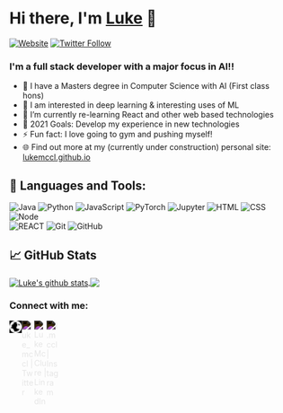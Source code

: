 # Hi there, I'm [Luke](https://lukemccl.github.io) 👋

[![Website](https://img.shields.io/website?label=https://lukemccl.github.io&style=for-the-badge&url=https%3A%2F%2Fcodestackr.com)](https://lukemccl.github.io)
[![Twitter Follow](https://img.shields.io/twitter/follow/luke_mccl?color=1DA1F2&logo=twitter&style=for-the-badge)](https://twitter.com/intent/follow?user_id=984385260)

### I'm a full stack developer with a major focus in AI!!

- 🏫 I have a Masters degree in Computer Science with AI (First class hons)
- 🧠 I am interested in deep learning & interesting uses of ML
- 🌱 I’m currently re-learning React and other web based technologies
- 🥅 2021 Goals: Develop my experience in new technologies
- ⚡ Fun fact: I love going to gym and pushing myself!
- 🌐 Find out more at my (currently under construction) personal site: [lukemccl.github.io](https://lukemccl.github.io)

## &#128295; Languages and Tools:

![Java](https://img.shields.io/badge/-Java-05122A?style=flat&logo=Java&logoColor=FFA518) 
![Python](https://img.shields.io/badge/-Python-05122A?style=flat&logo=python) 
![JavaScript](https://img.shields.io/badge/-JavaScript-05122A?style=flat&logo=javascript)
![PyTorch](https://img.shields.io/badge/-PyTorch-05122A?style=flat&logo=PyTorch) 
![Jupyter](https://img.shields.io/badge/Jupyter-05122A?style=flat&logo=jupyter) 
![HTML](https://img.shields.io/badge/-HTML-05122A?style=flat&logo=HTML5) 
![CSS](https://img.shields.io/badge/-CSS-05122A?style=flat&logo=CSS3&logoColor=1572B6) ![Node](https://img.shields.io/badge/Node.js-05122A?style=flat&logo=node.js)  
![REACT](https://img.shields.io/badge/React-05122A?style=flat&logo=react) 
![Git](https://img.shields.io/badge/-Git-05122A?style=flat&logo=git) 
![GitHub](https://img.shields.io/badge/-GitHub-05122A?style=flat&logo=github)

## &#x1f4c8; GitHub Stats

<a href="https://github.com/lukemccl/lukemccl">
  <img align="center" src="https://github-readme-stats.vercel.app/api?username=lukemccl&show_icons=true&include_all_commits=true&theme=nord&line_height=27" alt="Luke's github stats" />
</a>
<a href="https://github.com/lukemccl/lukemccl">
  <img align="center" src="https://github-readme-stats.vercel.app/api/top-langs/?username=lukemccl&theme=nord&langs_count=4" />
</a>

### Connect with me:

[<img align="left" style="filter: invert(100%)" alt="https://lukemccl.github.io" width="22px" src="https://raw.githubusercontent.com/iconic/open-iconic/master/svg/globe.svg" />][website]
[<img align="left" style="filter: invert(100%)" alt="luke_mccl | Twitter" width="22px" src="https://cdn.jsdelivr.net/npm/simple-icons@v3/icons/twitter.svg" />][twitter]
[<img align="left" style="filter: invert(100%)" alt="Luke McClure | LinkedIn" width="22px" src="https://cdn.jsdelivr.net/npm/simple-icons@v3/icons/linkedin.svg" />][linkedin]
[<img align="left" style="filter: invert(100%)" alt="l.mccl | Instagram" width="22px" src="https://cdn.jsdelivr.net/npm/simple-icons@v3/icons/instagram.svg" />][instagram]

[website]: https://lukemccl.github.io
[twitter]: https://twitter.com/luke_mccl
[instagram]: https://instagram.com/l.mccl
[linkedin]: https://linkedin.com/in/luke-mcclure/
